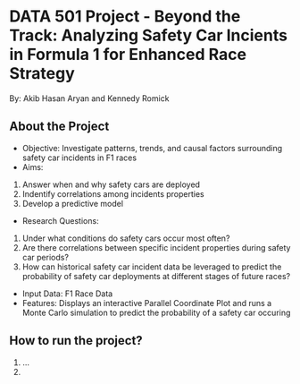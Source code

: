 # DATA 501 Project - Beyond the Track: Analyzing Safety Car Incients in Formula 1 for Enhanced Race Strategy

By: Akib Hasan Aryan and Kennedy Romick

## About the Project

- Objective: Investigate patterns, trends, and causal factors surrounding safety car incidents in F1 races
- Aims:
1. Answer when and why safety cars are deployed
2. Indentify correlations among incidents properties
3. Develop a predictive model
- Research Questions:
1. Under what conditions do safety cars occur most often?
2. Are there correlations between specific incident properties during safety car periods?
3. How can historical safety car incident data be leveraged to predict the probability of safety car deployments at different stages of future races?
- Input Data: F1 Race Data
- Features: Displays an interactive Parallel Coordinate Plot and runs a Monte Carlo simulation to predict the probability of a safety car occuring

## How to run the project?

1. ...
2. 
